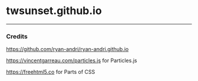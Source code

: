 # twsunset.github.io
---
### Credits
https://github.com/ryan-andri/ryan-andri.github.io

https://vincentgarreau.com/particles.js for Particles.js

https://freehtml5.co for Parts of CSS
